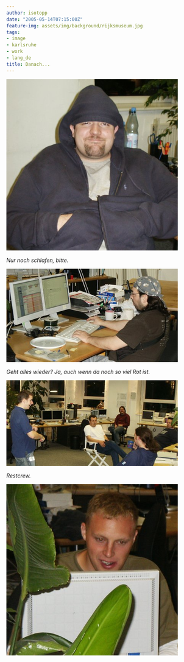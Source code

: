 ```yaml
---
author: isotopp
date: "2005-05-14T07:15:00Z"
feature-img: assets/img/background/rijksmuseum.jpg
tags:
- image
- karlsruhe
- work
- lang_de
title: Danach...
---
```


![](/uploads/mana.jpg)

*Nur noch schlafen, bitte.*

![](/uploads/mdb.jpg)

*Geht alles wieder? Ja, auch wenn da noch so viel Rot ist.*

![](/uploads/crew.jpg)

*Restcrew.*

![](/uploads/timo.jpg)
